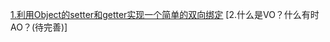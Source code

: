 [1.利用Object的setter和getter实现一个简单的双向绑定](https://github.com/vincent-lee90/ECMAScript/issues/1)
[2.什么是VO？什么有时AO？(待完善)]

